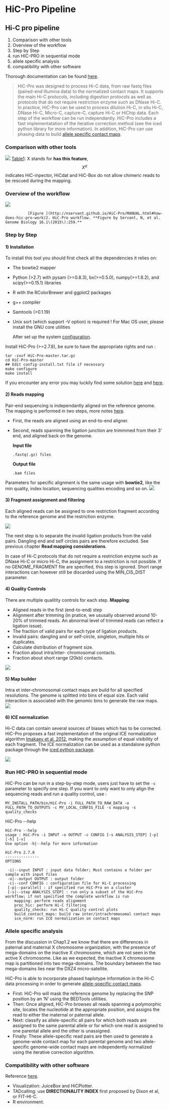 # HiC-Pro Pipeline

## Hi-C pro pipeline

1. Comparison with other tools 
2. Overview of the workflow 
3. Step by Step 
4. run HIC-PRO in sequential mode 
5. allele specific analysis 
6. compatibility with other software 

Thorough documentation can be found [here](https://nservant.github.io/HiC-Pro/).

> HiC-Pro was designed to process Hi-C data, from raw fastq files \(paired-end Illumina data\) to the normalized contact maps. It supports the main Hi-C protocols, including digestion protocols as well as protocols that do not require restriction enzyme such as DNase Hi-C. In practice, HiC-Pro can be used to process dilution Hi-C, in situ Hi-C, DNase Hi-C, Micro-C, capture-C, capture Hi-C or HiChip data. Each step of the workflow can be run independantly. HiC-Pro includes a fast implementatation of the iterative correction method \(see the iced python library for more information\). In addition, HiC-Pro can use phasing data to build [allele specific contact maps](https://nservant.github.io/HiC-Pro/AS.html#as).

### Comparison with other tools

![](/assets/hicpcompars.jpg) [Table1](https://genomebiology.biomedcentral.com/articles/10.1186/s13059-015-0831-x): X stands for **has this feature**, $$X^a$$ indicates HiC-inpector, HiCdat and HiC-Box do not allow chimeric reads to be rescued during the mapping.

### Overview of the workflow

![](../../../.gitbook/assets/hicpro.jpg)

              [Figure ](http://nservant.github.io/HiC-Pro/MANUAL.html#how-does-hic-pro-work)2. HiC-Pro workflow. **Figure by Servant, N, et al. Genome Biology 16.1\(2015\):259.**

### Step by Step

#### 1\) Installation

To install this tool you should first check all the dependencies it relies on:

* The bowtie2 mapper
* Python \(&gt;2.7\) with pysam \(&gt;=0.8.3\), bx\(&gt;=0.5.0\), numpy\(&gt;=1.8.2\), and scipy\(&gt;=0.15.1\) libraries
* R with the RColorBrewer and ggplot2 packages
* g++ compiler
* Samtools \(&gt;0.1.19\)
* Unix sort \(which support -V option\) is required ! For Mac OS user, please install the GNU core utilities 

  After set up the system [configuration](http://nservant.github.io/HiC-Pro/QUICKSTART.html#how-to-install-it). 

Install HiC-Pro \(&gt;=2.7.8\), be sure to have the appropriate rights and run :

```text
tar -zxvf HiC-Pro-master.tar.gz
cd HiC-Pro-master
## Edit config-install.txt file if necessary
make configure
make install
```

If you encounter any error you may luckily find some solution [here](http://nservant.github.io/HiC-Pro/FAQ.html) and [here](http://nservant.github.io/HiC-Pro/ERRORS.html).

#### 2\) Reads mapping

Pair-end sequencing is independantly aligned on the reference genome. The mapping is performed in two steps, more notes [here](http://nservant.github.io/HiC-Pro/MANUAL.html#how-does-hic-pro-work).

* First, the reads are aligned using an end-to-end aligner. 
* Second, reads spanning the ligation junction are trimmmed from their 3’ end, and aligned back on the genome.

  **Input file**

  ```text
  .fastq(.gz) files
  ```

  **Output file**

  ```text
  .bam files
  ```

Parameters for specific alignment is the same usage with **bowtie2**, like the min quality, index location, sequencing qualities encoding and so on. ![](/assets/hicpro1.jpg)

#### 3\) Fragment assignment and filtering

Each aligned reads can be assigned to one restriction fragment according to the reference genome and the restriction enzyme.

![](/assets/hicpro2.jpg)

The next step is to separate the invalid ligation products from the valid pairs. Dangling end and self circles pairs are therefore excluded. See previous chapter **Read mapping considerations**.

In case of Hi-C protocols that do not require a restriction enzyme such as DNase Hi-C or micro Hi-C, the assignment to a restriction is not possible. If no GENOME\_FRAGMENT file are specified, this step is ignored. Short range interactions can however still be discarded using the MIN\_CIS\_DIST parameter.

#### 4\) Quality Controls

There are multiple qualitity controls for each step. **Mapping**:

* Aligned reads in the first \(end-to-end\) step
* Alignment after trimming \(in pratice, we ususally observed around 10-20% of trimmed reads. An abnormal level of trimmed reads can reflect a ligation issue\). 
* The fraction of valid pairs for each type of ligation products.
* Invalid pairs: dangling and or self-circle, singleton, multiple hits or duplicates.
* Calculate distribution of fragment size.
* Fraction about intra/inter- chromosomal contacts. 
* Fraction about short range \(20kb\) contacts.

![](/assets/hicpro3.jpg)

#### 5\) Map builder

Intra et inter-chromosomal contact maps are build for all specified resolutions. The genome is splitted into bins of equal size. Each valid interaction is associated with the genomic bins to generate the raw maps. ![](/assets/hicpro4.jpg)

#### 6\) ICE normalization

Hi-C data can contain several sources of biases which has to be corrected. HiC-Pro proposes a fast implementation of the original ICE normalization algorithm [Imakaev et al. 2012](https://www.ncbi.nlm.nih.gov/pubmed/22941365), making the assumption of equal visibility of each fragment. The ICE normalization can be used as a standalone python package through the [iced python package](https://github.com/hiclib/).

![](/assets/hicpro6.jpg)

### Run HIC-PRO in sequential mode

HiC-Pro can be run in a step-by-step mode, users just have to set the `-s` parameter to specify one step. If you want to only want to only align the sequencing reads and run a quality control, use :

```text
MY_INSTALL_PATH/bin/HiC-Pro -i FULL_PATH_TO_RAW_DATA -o FULL_PATH_TO_OUTPUTS -c MY_LOCAL_CONFIG_FILE -s mapping -s quality_checks
```

HiC-Pro --help

```text
HiC-Pro --help
usage : HiC-Pro -i INPUT -o OUTPUT -c CONFIG [-s ANALYSIS_STEP] [-p] [-h] [-v]
Use option -h|--help for more information

HiC-Pro 2.7.0
---------------
OPTIONS

 -i|--input INPUT : input data folder; Must contains a folder per sample with input files
 -o|--output OUTPUT : output folder
 -c|--conf CONFIG : configuration file for Hi-C processing
 [-p|--parallel] : if specified run HiC-Pro on a cluster
 [-s|--step ANALYSIS_STEP] : run only a subset of the HiC-Pro workflow; if not specified the complete workflow is run
    mapping: perform reads alignment
    proc_hic: perform Hi-C filtering
    quality_checks: run Hi-C quality control plots
    build_contact_maps: build raw inter/intrachromosomal contact maps
    ice_norm: run ICE normalization on contact maps
```

### Allele specific analysis 

From the discussion in Chap1.2 we know that there are differences in paternal and maternal X chromosome organization, with the presence of mega-domains on the inactive X chromosome, which are not seen in the active X chromosome. Like as we expected, the inactive X chromosome map is partitioned into two mega-domains. The boundary between the two mega-domains lies near the DXZ4 micro-satellite.

HiC-Pro is able to incorporate phased haplotype information in the Hi-C data processing in order to generate [allele-specific contact maps](http://nservant.github.io/HiC-Pro/AS.html).

* First: HiC-Pro will mask the reference genome by replacing the SNP position by an ‘N’ using the BEDTools utilities.
* Then: Once aligned, HiC-Pro browses all reads spanning a polymorphic site, locates the nucleotide at the appropriate position, and assigns the read to either the maternal or paternal allele. 
* Next: classify as allele-specific all pairs for which both reads are assigned to the same parental allele or for which one read is assigned to one parental allele and the other is unassigned.
* Finally: These allele-specific read pairs are then used to generate a genome-wide contact map for each parental genome and two allele-specific genome-wide contact maps are independently normalized using the iterative correction algorithm. 

### Compatibility with other software 

Reference [here](http://nservant.github.io/HiC-Pro/COMPATIBILITY.html#tads-calling-directionality-index).

* Visualization: JuiceBox and HiCPlotter.
* TADcalling: use **DIRECTIONALITY INDEX** first proposed by Dixon et al, or FIT-HI-C.
* R environment.

